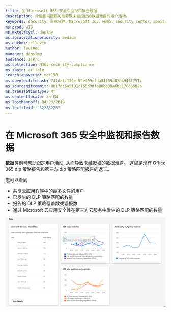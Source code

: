 ```yaml
---
title: 在 Microsoft 365 安全中监视和报告数据
description: 介绍如何跟踪可能导致未经授权的数据泄露的用户活动。
keywords: security、恶意软件、Microsoft 365、M365、security center、monitor、report、data
ms.prod: w10
ms.mktglfcycl: deploy
ms.localizationpriority: medium
ms.author: ellevin
author: levinec
manager: dansimp
audience: ITPro
ms.collection: M365-security-compliance
ms.topic: article
search.appverid: met150
ms.openlocfilehash: 741daff150ef52ef99c3da31159c02bc9431757f
ms.sourcegitcommit: 0017dc6a5f81c165d9dfd88be39a6bb17856582e
ms.translationtype: MT
ms.contentlocale: zh-CN
ms.lasthandoff: 04/23/2019
ms.locfileid: "32263226"
---
```

# <a name="monitor-and-report-data-in-microsoft-365-security"></a>在 Microsoft 365 安全中监视和报告数据

**数据**类别可帮助跟踪用户活动, 从而导致未经授权的数据泄露。 这些是现有 Office 365 dlp 策略报告和第三方 dlp 策略匹配报告的返工。

您可以看到:

* 共享云应用程序中的最多文件的用户
* 已发生的 DLP 策略匹配的数量
* 报告的 DLP 策略覆盖数或误报数
* 通过 Microsoft 云应用安全性在第三方云服务中发生的 DLP 策略匹配的数量

![监控 & 报告页面的数据类别](./media/security-docs/data.png)
